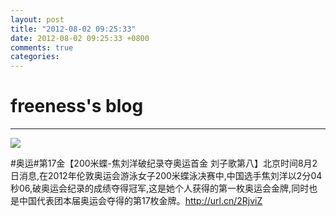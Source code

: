 ```yaml
---
layout: post
title: "2012-08-02 09:25:33"
date: 2012-08-02 09:25:33 +0800
comments: true
categories: 
---
```


# freeness's blog

----------

![](http://okqmqrbgo.bkt.clouddn.com/201208020925331.jpg)

>
\#奥运\#第17金【200米蝶-焦刘洋破纪录夺奥运首金 刘子歌第八】北京时间8月2日消息,在2012年伦敦奥运会游泳女子200米蝶泳决赛中,中国选手焦刘洋以2分04秒06,破奥运会纪录的成绩夺得冠军,这是她个人获得的第一枚奥运会金牌,同时也是中国代表团本届奥运会夺得的第17枚金牌。http://url.cn/2RjviZ